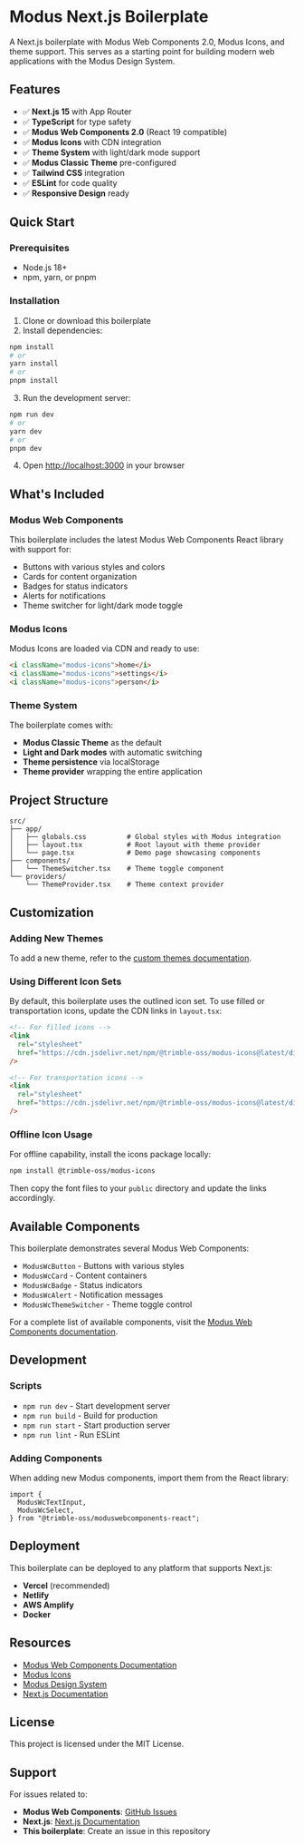 # Modus Next.js Boilerplate

A Next.js boilerplate with Modus Web Components 2.0, Modus Icons, and theme support. This serves as a starting point for building modern web applications with the Modus Design System.

## Features

- ✅ **Next.js 15** with App Router
- ✅ **TypeScript** for type safety
- ✅ **Modus Web Components 2.0** (React 19 compatible)
- ✅ **Modus Icons** with CDN integration
- ✅ **Theme System** with light/dark mode support
- ✅ **Modus Classic Theme** pre-configured
- ✅ **Tailwind CSS** integration
- ✅ **ESLint** for code quality
- ✅ **Responsive Design** ready

## Quick Start

### Prerequisites

- Node.js 18+
- npm, yarn, or pnpm

### Installation

1. Clone or download this boilerplate
2. Install dependencies:

```bash
npm install
# or
yarn install
# or
pnpm install
```

3. Run the development server:

```bash
npm run dev
# or
yarn dev
# or
pnpm dev
```

4. Open [http://localhost:3000](http://localhost:3000) in your browser

## What's Included

### Modus Web Components

This boilerplate includes the latest Modus Web Components React library with support for:

- Buttons with various styles and colors
- Cards for content organization
- Badges for status indicators
- Alerts for notifications
- Theme switcher for light/dark mode toggle

### Modus Icons

Modus Icons are loaded via CDN and ready to use:

```html
<i className="modus-icons">home</i>
<i className="modus-icons">settings</i>
<i className="modus-icons">person</i>
```

### Theme System

The boilerplate comes with:

- **Modus Classic Theme** as the default
- **Light and Dark modes** with automatic switching
- **Theme persistence** via localStorage
- **Theme provider** wrapping the entire application

## Project Structure

```
src/
├── app/
│   ├── globals.css          # Global styles with Modus integration
│   ├── layout.tsx           # Root layout with theme provider
│   └── page.tsx             # Demo page showcasing components
├── components/
│   └── ThemeSwitcher.tsx    # Theme toggle component
└── providers/
    └── ThemeProvider.tsx    # Theme context provider
```

## Customization

### Adding New Themes

To add a new theme, refer to the [custom themes documentation](https://github.com/trimble-oss/modus-wc-2.0/blob/main/docs/custom-themes.md).

### Using Different Icon Sets

By default, this boilerplate uses the outlined icon set. To use filled or transportation icons, update the CDN links in `layout.tsx`:

```html
<!-- For filled icons -->
<link
  rel="stylesheet"
  href="https://cdn.jsdelivr.net/npm/@trimble-oss/modus-icons@latest/dist/modus-filled/fonts/modus-icons.css"
/>

<!-- For transportation icons -->
<link
  rel="stylesheet"
  href="https://cdn.jsdelivr.net/npm/@trimble-oss/modus-icons@latest/dist/modus-transportation/fonts/modus-icons.css"
/>
```

### Offline Icon Usage

For offline capability, install the icons package locally:

```bash
npm install @trimble-oss/modus-icons
```

Then copy the font files to your `public` directory and update the links accordingly.

## Available Components

This boilerplate demonstrates several Modus Web Components:

- `ModusWcButton` - Buttons with various styles
- `ModusWcCard` - Content containers
- `ModusWcBadge` - Status indicators
- `ModusWcAlert` - Notification messages
- `ModusWcThemeSwitcher` - Theme toggle control

For a complete list of available components, visit the [Modus Web Components documentation](https://trimble-oss.github.io/modus-wc-2.0/main/?path=/docs/documentation-getting-started--docs).

## Development

### Scripts

- `npm run dev` - Start development server
- `npm run build` - Build for production
- `npm run start` - Start production server
- `npm run lint` - Run ESLint

### Adding Components

When adding new Modus components, import them from the React library:

```tsx
import {
  ModusWcTextInput,
  ModusWcSelect,
} from "@trimble-oss/moduswebcomponents-react";
```

## Deployment

This boilerplate can be deployed to any platform that supports Next.js:

- **Vercel** (recommended)
- **Netlify**
- **AWS Amplify**
- **Docker**

## Resources

- [Modus Web Components Documentation](https://github.com/trimble-oss/modus-web-components)
- [Modus Icons](https://modus-icons.trimble.com)
- [Modus Design System](https://modus.trimble.com)
- [Next.js Documentation](https://nextjs.org/docs)

## License

This project is licensed under the MIT License.

## Support

For issues related to:

- **Modus Web Components**: [GitHub Issues](https://github.com/trimble-oss/modus-web-components/issues)
- **Next.js**: [Next.js Documentation](https://nextjs.org/docs)
- **This boilerplate**: Create an issue in this repository
